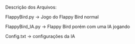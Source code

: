 Descrição dos Arquivos:

FlappyBird.py -> Jogo do Flappy Bird normal

FlappyBird_IA.py -> Flappy Bird porém com uma IA jogando

Config.txt -> configurações da IA
